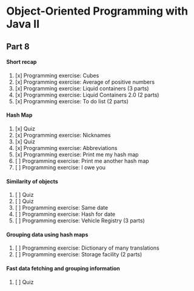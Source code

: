 # Object-Oriented Programming with Java II

## Part 8

#### Short recap

1. [x] Programming exercise: Cubes
2. [x] Programming exercise: Average of positive numbers
3. [x] Programming exercise: Liquid containers (3 parts)
4. [x] Programming exercise: Liquid Containers 2.0 (2 parts)
5. [x] Programming exercise: To do list (2 parts)

#### Hash Map

1. [x] Quiz
2. [x] Programming exercise: Nicknames
3. [x] Quiz
4. [x] Programming exercise: Abbreviations
5. [x] Programming exercise: Print me my hash map
6. [ ] Programming exercise: Print me another hash map
7. [ ] Programming exercise: I owe you

#### Similarity of objects

1. [ ] Quiz
2. [ ] Quiz
3. [ ] Programming exercise: Same date
4. [ ] Programming exercise: Hash for date
5. [ ] Programming exercise: Vehicle Registry (3 parts)

#### Grouping data using hash maps

1. [ ] Programming exercise: Dictionary of many translations
2. [ ] Programming exercise: Storage facility (2 parts)

#### Fast data fetching and grouping information

1. [ ] Quiz
